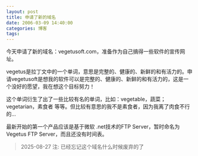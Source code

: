 ```yaml
---
layout: post
title: 申请了新的域名
date: 2006-03-09 14:40:00
categories: 博客
tags: 
---
```


今天申请了新的域名：vegetusoft.com，准备作为自己搞得一些软件的宣传网址。

vegetus是拉丁文中的一个单词，意思是完整的、健康的、新鲜的和有活力的。申请vegetusoft是想我的软件可以是完整的、健康的、新鲜的和有活力的，这是一个没好的愿望，我在想这个目标努力！

这个单词衍生了出了一些比较有名的单词，比如：vegetable，蔬菜；vegetarian，素食者 等等。但比较有意思的我不是素食者，因为我离了肉食不行的...

最新开始的第一个产品应该是基于微软 .net技术的FTP Server，暂时命名为 Vegetus FTP Server，而且还没有时间表。

> 2025-08-27 注: 已经忘记这个域名什么时候废弃的了